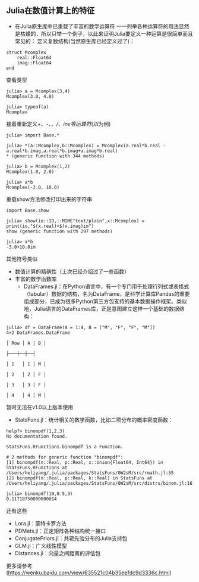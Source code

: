 ## Julia在数值计算上的特征
+ 在Julia原生库中已重载了丰富的数学运算符
一一列举各种运算符的用法显然是枯燥的，所以只举一个例子，以此来证明Julia要定义一种运算是很简单而且常见的：
定义复数结构(当然原生库已经定义过了)：
```
struct Mcomplex
    real::Float64
    imag::Float64
end
```
查看类型
```
julia> a = Mcomplex(3,4)
Mcomplex(3.0, 4.0)

julia> typeof(a)
Mcomplex
```
接着重新定义+、-、*、/、inv等运算符(以*为例)
```
julia> import Base.*

julia> *(a::Mcomplex,b::Mcomplex) = Mcomplex(a.real*b.real - a.real*b.imag,a.real*b.imag+a.imag*b.real)
* (generic function with 344 methods)

julia> b = Mcomplex(1,2)
Mcomplex(1.0, 2.0)

julia> a*b
Mcomplex(-3.0, 10.0)
```
重载show方法修改打印出来的字符串
```
import Base.show

julia> show(io::IO,::MIME"text/plain",x::Mcomplex) = print(io,"$(x.real)+$(x.imag)im")
show (generic function with 297 methods)

julia> a*b
-3.0+10.0im
```
其他符号类似
+ 数值计算的精确性（上次已经介绍过了一些函数）
+ 丰富的数学函数库
  + DataFrames.jl：在Python语言中，有一个专门用于处理行列式或表格式（tabular）数据的结构，名为DataFrame，是科学计算库Pandas的重要组成部分，已成为很多Python第三方包支持的基本数据操作框架。类似地，Julia语言的DataFrames库，正是意图建立这样一个基础的数据结构：
```
julia> df = DataFrame(A = 1:4, B = ["M", "F", "F", "M"])
4×2 DataFrames.DataFrame

│ Row │ A │ B │

├───┼──┼──┤

│ 1   │ 1 │ M │

│ 2   │ 2 │ F │

│ 3   │ 3 │ F │

│ 4   │ 4 │ M │
```
暂时无法在v1.0以上版本使用
  + StatsFuns.jl：统计相关的数学函数，比如二项分布的概率密度函数：
```
help?> binompdf(1,2,3)
No documentation found.

StatsFuns.RFunctions.binompdf is a Function.

# 2 methods for generic function "binompdf":
[1] binompdf(n::Real, p::Real, x::Union{Float64, Int64}) in StatsFuns.RFunctions at /Users/heliyang/.julia/packages/StatsFuns/0W2sM/src/rmath.jl:55
[2] binompdf(n::Real, p::Real, k::Real) in StatsFuns at /Users/heliyang/.julia/packages/StatsFuns/0W2sM/src/distrs/binom.jl:16

julia> binompdf(10,0.5,3)
0.11718750000000014
```
还有这些
  + Lora.jl：蒙特卡罗方法
  + PDMats.jl：正定矩阵各种结构统一接口
  + ConjugatePriors.jl：共轭先验分布的Julia支持包
  + GLM.jl：广义线性模型
  + Distances.jl：向量之间距离的评估包

更多请参考(https://wenku.baidu.com/view/635521c04b35eefdc9d3336c.html)







